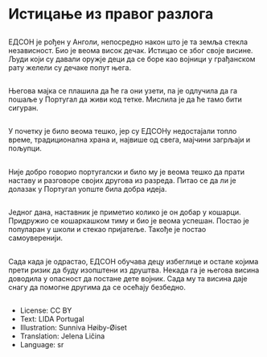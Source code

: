 # Истицање из правог разлога

##
ЕДСОН је рођен у Анголи, непосредно након што је та земља стекла независност. Био је веома висок дечак. Истицао се због своје висине. Људи који су давали оружје деци да се боре као војници у грађанском рату желели су дечаке попут њега.

##
Његова мајка се плашила да ће га они узети, па је одлучила да га пошаље у Португал да живи код тетке. Мислила је да ће тамо бити сигуран.

##
У почетку је било веома тешко, јер су ЕДСОНу недостајали топло време, традиционална храна и, највише од свега, мајчини загрљаји и пољупци.

##
Није добро говорио португалски и било му је веома тешко да прати наставу и разговоре својих другова из разреда. Питао се да ли је долазак у Португал уопште била добра идеја.

##
Једног дана, наставник је приметио колико је он добар у кошарци. Придружио се кошаркашком тиму и био је веома успешан. Постао је популаран у школи и стекао пријатеље. Такође је постао самоуверенији.

##
Сада када је одрастао, ЕДСОН обучава децу избеглице и остале којима прети ризик да буду изопштени из друштва. Некада га је његова висина доводила у опасност да постане дете војник. Сада му та висина даје снагу да помогне другима да се осећају безбедно.

##
* License: CC BY
* Text: LIDA Portugal
* Illustration: Sunniva Høiby-Øiset
* Translation: Jelena Ličina
* Language: sr
